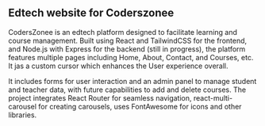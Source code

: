## Edtech website for Coderszonee

CodersZonee is an edtech platform designed to facilitate learning and course management. Built using React and TailwindCSS for the frontend, and Node.js with Express for the backend (still in progress), the platform features multiple pages including Home, About, Contact, and Courses, etc. It jas a custom cursor which enhances the User experience overall.

It includes forms for user interaction and an admin panel to manage student and teacher data, with future capabilities to add and delete courses. The project integrates React Router for seamless navigation, react-multi-carousel for creating carousels, uses FontAwesome for icons and other libraries.
